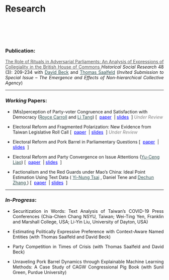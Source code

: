 # Research



<style>
/* body {
    font-family: -apple-system, BlinkMacSystemFont, 'Segoe UI', Roboto, Oxygen, Ubuntu, Cantarell, 'Open Sans', 'Helvetica Neue', sans-serif;
    
} */


.bottom-link {
    display: inline-block;
    padding: 1px 1px;
    background-color: #f2f2f2;
    color: #000;
    text-decoration: none;
    border-radius: 5px; /* This makes the link round */
    transition: background-color 0.8s;
}

.bottom-link:hover {
    background-color: #ddd;
}


a:hover {
  color: blue;
}

</style>

<style>
.a:hover {
  color: blue;
}
</style>


<br/><br/>


<div style="text-align: justify">

<!-- My research projects include: *my PhD dissertation on Taiwan's legislative politics*, *quantitative studies of party misplacement, political ideology and collective actions in parliarmentary democracies*, and *computational methods applied to study contemporary China*.  My works mainly uses quantitative text analysis and computational methods (including natural language processing, machine learning classification), to better understand how political elites position themselves through their political narratives, and how their narratives shape their political behaviors and change the mass’ attitudes and expectations towards future. These narratives naturally come from politicians’ speeches and debates, social media accounts and digitized historical records (such as posters during the Cultural Revolution). -->



<br> 

</div>

<!-- <p align="center">
<style>
img {
  border: 1px solid #ddd;
  border-radius: 4px;
  padding: 5px;
  width: 150px;
}
</style>
  <img width="500" height= "110"  src="https://raw.githack.com/davidycliao/erdp/main/paper/images/seven_legis.png" >
  <img width="500" height= "110" src="https://raw.githack.com/davidycliao/erdp/main/paper/images/partywhip_mean.png">
  <img width="500" height= "110"  src="https://raw.githack.com/davidycliao/erdp/main/paper/images/minor_postions_year.png">
  <img width="500" height= "110"  src="https://raw.githack.com/davidycliao/erdp/main/paper/images/major_postions_year.png" >

</p> -->

<div style="text-align: justify">

### Publication:

<a href="https://www.jstor.org/stable/27221360" style="color: #515151;">The Role of Rituals in Adversarial Parliaments: An Analysis of Expressions of Collegiality in the British House of Commons </a> _Historical Social Research_ 48 (3): 209-234 with <u><a href="https://www.uni-bamberg.de/comparpol/lehrstuhlteam/david-beck/" style="color: #2F4F4F;">David Beck</a></u>  and <u><a href="https://www.uni-bamberg.de/vp-forschung/" style="color: #2F4F4F;">Thomas Saalfeld</a></u>  (_Invited Submission to Special Issue – The Emergence and Effects of Non-hierarchical Collective Agency_)


---

<div style="text-align: left">

### _Working_ Papers:

- (Mis)perception of Party-voter Congruence and Satisfaction with Democracy (<u><a href="" style="color: #2F4F4F;">Royce Carroll</a></u> and <u><a href="https://sites.google.com/view/litang2020" style="color: #2F4F4F;">Li Tang</a></u>) [&nbsp;  <a href="https://www.dropbox.com/s/iuou4lew5nztc8g/Mis_perception_of_Party_voter_Congruence_and_Satisfaction_with_Democracy.pdf?dl=0" target="_blank"  
style="color: blue;">paper</a> &nbsp;| <a href="https://www.dropbox.com/s/t8je2ex8k5543wk/mis-per-party-slides.pdf?dl=0" target="_blank"  
style="color: blue;">slides</a> &nbsp;] <span style="color: grey;">_Under Review_</span>
 
<!-- <a href="https://www.dropbox.com/s/iuou4lew5nztc8g/Mis_perception_of_Party_voter_Congruence_and_Satisfaction_with_Democracy.pdf?dl=0" class="bottom-link" target="_blank">paper</a> <a href="https://www.dropbox.com/s/t8je2ex8k5543wk/mis-per-party-slides.pdf?dl=0" class="bottom-link" target="_blank"> presentation </a>  -->

- Electoral Reform and Fragmented Polarization: New Evidence from Taiwan Legislative Roll Call 
 [&nbsp; <a href="https://www.dropbox.com/s/2x8bmb5b1ngai8f/Electoral_Reform_and_Fragmented_Polarisation.pdf?dl=0" target="_blank"  
style="color: blue;">paper</a> &nbsp;| <a href="https://raw.githack.com/davidycliao/ecpr-parliarment/main/erfp-ecpr-parliarment.html#1" target="_blank"  
style="color: blue;">slides</a>  &nbsp;] <span style="color: grey;">_Under Review_</span>

- Electoral Reform and Pork Barrel in Parliamentary Questions [&nbsp; <a href="https://www.dropbox.com/s/r3kwl8uq6qr4unq/Electoral_Reform_and_Pork_Barrel_in_Parliamentary_Questions.pdf?dl=0" target="_blank"  
style="color: blue;">paper</a>  &nbsp;| <a href="https://raw.githack.com/davidycliao/erpb/main/slides/slides.html" target="_blank"  
style="color: blue;">slides</a> &nbsp;] 

- Electoral Reform and Party Convergence on Issue Attentions (<u><a href="https://sites.google.com/view/calvin-yuceng-liao/home" style="color: #2F4F4F;">Yu-Ceng Liao</a></u>) [&nbsp; <a href="https://www.dropbox.com/s/uu7w5t2gs2hmjf4/Electoral_Reform_and_Party_Convergence_on_Issue_Attentions.pdf?dl=0" target="_blank"  
style="color: blue;">paper</a>  &nbsp;| <a href="https://raw.githack.com/davidycliao/erpc/master/slides/slides.html#1" target="_blank"  
style="color: blue;">slides</a> &nbsp;] 

- Factionalism and the Red Guards under Mao’s China: Ideal Point Estimation Using Text Data ( <u><a href="https://www.ipsas.sinica.edu.tw/wp-content/uploads/2023/03/蔡儀儂CV_202303-1-1.pdf" style="color: #2F4F4F;">Yi-Nung Tsai</a></u> , Daniel Tene and <u><a href="https://scholar.google.fr/citations?user=6eVzx4AAAAAJ&hl=en" style="color: #2F4F4F;">Dechun Zhang </a></u> ) [&nbsp; <a href="https://raw.githack.com/davidycliao/redguards/master/slides/paper.pdf" target="_blank"  
style="color: blue;">paper</a>  &nbsp;| <a href="https://raw.githack.com/davidycliao/redguards/master/slides/slides.pdf" target="_blank"  
style="color: blue;">slides</a> &nbsp;] 


<!-- 
[&nbsp; <a href="https://raw.githack.com/davidycliao/redguards/master/slides/paper.pdf" class="bottom-link" target="_blank"  
style="color: blue;">paper</a>  &nbsp;| <a href="https://raw.githack.com/davidycliao/redguards/master/slides/slides.pdf" target="_blank"  
style="color: blue;">presentation</a> &nbsp;]  -->

---

<div style="text-align: left">


### *In-Progress*: 

</div>

<div style="text-align: justify">

- Securitization in Words: Text Analysis of Taiwan’s COVID-19 Press Conferences (Chia-Chien Chang NSYU, Taiwan; Wei-Ting Yen, Franklin and Marshall College, USA; Li-Yin Liu, University of Dayton, USA) 

- Estimating Politically Expressive Preference with Context-Aware Named Entities (with Thomas Saalfeld and David Beck)

- Party Competition in Times of Crisis (with Thomas Saalfeld and David Beck)

- Unraveling Pork Barrel Dynamics through Explainable Machine Learning Methods: A Case Study of CAGW Congressional Pig Book (with Sunil Green, Purdue University)



<!-- **Fractured Elites during China's Cultural Revolution: A Measurement Using Machine Learning** [[`abstract`](https://davidycliao.github.io/2023/01/fracturedelite/)] -->


<!-- **State-led Nationalism: Measuring China’s Online Nationalists on Weibo** (with [<span style="color:#778899"> Dechun Zhang, Leiden University</span>](https://www.universiteitleiden.nl/en/staffmembers/dechun-zhang#tab-1)) -->





<!-- **官僚團體如何「重寫」意識形態陳述：以《人民日報》習近平思想的評論為例** (與蔡儀儂) [[`abstract`](https://davidycliao.github.io/2023/01/ccp/)] -->


</div>





<br/><br/>

<!-- 
<div style="text-align: center">

## Prior Research Before PhD:

</div> 



<div style="text-align: justify">

**2016 亦敵亦友:臺灣民眾 對中國印象的評價《社會科學論叢》23(1):63-105** （與吳重禮、楊和縉）


本文援引研究種族議題（或族群政治）兩個相互競逐的理論—「接觸理論」（contact theory）和「團體威脅論」（group threat theory）—作為研究架構，套用於臺灣和中國民眾的接觸經驗，檢證在兩岸人民交流互動益形密切之際，臺灣民眾對於中國的整體印象，是否會因為接觸頻繁而增進瞭解，提升好感？或者，因為接觸和溝通機會的增加，反而影響臺灣民眾對於中國印象產生負面觀感？作者擷取「2012年總統大選後國內民意對兩岸關係與大陸政策之觀點及變化」電話訪問資料，採取「因素分析」（factor analysis）將民眾對於中國大陸的好惡程度印象區分為「既定印象」、「政治印象」，以及「經濟印象」三個面向，並以「迴歸模型」（regression models）和「有序勝算對數模型」（ordered logit model）進行檢驗。本研究貢獻在於，透過實證結果顯示，在「既定印象」和「政治印象」方面，猶如研究預期，泛綠陣營支持者和本省籍選民對於中國抱持較為負面的觀感，其餘不同社會人口特徵的選民並無顯著差異；值得強調的是，在「經濟印象」方面，泛綠陣營支持者和獨立選民對於中國印象並沒有顯著差異。在結論中，本文摘述實證分析要點，並提出中國印象的研究意涵。

**Keywords**：*中國印象*、*接觸理論*、*團體威脅論*、*統獨議題*, *政黨認同*

**Documents**: [`paper`](https://www.airitilibrary.com/Publication/alDetailedMesh?DocID=19956584-201610-201611230014-201611230014-61-95) 

</div>


---

<div style="text-align: justify">

**2016 原民會主委的補助款？檢視「基本設施維護費」在原住民55個鄉、鎮、市、區分配的實證分析《台灣原住民族研究學報》 4(2):23-63**

誰從政治場域中獲得比較多的政策利益？或在政策過程中，能明確主導利益分配？是分配政治研究中時常被提出來討論的研究議題。有鑑於此，本文以分配政治的實證研究為理論基礎，分析專責原住民族公共事務的中央行政機關－「行政院原住民族委員會」－補助全國55 個平地與山地原住民鄉、區、鎮、市的「基本設施維持費」，檢視由原住民委員會補助偏鄉經濟發展的政策方案是否會受到政治、族群（平地或山地身分別）、或族別因素所影響？綜合實證分析結果，在控制若干影響因素後，總統選舉得票表現較為脆弱的鄉、鎮、市、區，所獲得補助金額比例明顯高於其他原住民地區。換言之，基本設施維持經費對於中央行政部門來說，不僅是一種調節地方財政發展的政策工具，同時能幫助總統攏絡對手陣營支持者、擴大選票支持的手段。在後續的結論中，本文摘述實證分析要點，並提出影響政策利益分配的研究意涵。


**Keywords**：*分配政治與政策*、*原住民族*、*團體威脅族群政治論*、*基本設備維持費*, *行政院原住民族委員會*

**Documents**: [`paper`](https://www.airitilibrary.com/Publication/alDetailedMesh?DocID=P20161117001-201612-201702140019-201702140019-23-63&PublishTypeID=P001) 


</div>

---

<div style="text-align: justify">

**2015 The Rationale for Supporting Nuclear Power: Analysis of Taiwanese Public Opinion Survey _International Relations ofthe Asia-Pacific_ 15 (1): 147-176**（Su, Xiaochen, Chung-li Wu, Yen-chieh Liao, Tai-De Lee, and Chen Tsao)

The future of nuclear energy use has become increasingly contentious across the world. This is especially the case in Taiwan, which simultaneously suffers from the instabilities associated with fossil fuel imports and widespread public doubts about the government's ability to handle a Fukushima-scale disaster, while also being increasingly dependent on nuclear energy. This study employs the 2013 Taiwan Election and Democratization Study (TEDS) survey on the Lungmen Nuclear Power Plant to gauge public opinion on the nuclear issue. The results demonstrate that while the public tends to be pro-nuclear when they are informed about the financial consequences of abandoning nuclear power and reassured about safety concerns, opponents of nuclear power, though numerically fewer, tend to be more vocal. Further research is needed to determine the exact logic of the public's decision making, based on a more precise set of preconditions.

**Documents**: [`paper`](https://academic.oup.com/irap/article-abstract/15/1/147/2937074?redirectedFrom=fulltext) 


</div>

---

<div style="text-align: justify">

**2014 原住民議員與補助款的分配 誰比較多？誰又比較少？為什麼？《台灣原住民族研究學報》 4卷2期: 27-45**

在國內，分配政治研究將進發展了近十年，累積相當多的實證研究的基礎，不過以原住民籍民意代表為觀察對象或針對原鄉補助款分配為議題的研究卻付之闕如。鑑此，本文使用臺東縣政府所公布95年度-100年度「議員建議補（捐）助案件」的補助款資料，以「分配政治研究」過去所關心的數項問題應用在台灣原住民的代議制度，並系統性地比較平地原住民議員與山地原住民議員的分配政治行為。從整體的研究結果來說，政黨、資深程度與委員會召集委員等制度性因素對於原住民議員爭取建議案的影響效果不是相當明顯，但諸多選舉因素仍左右原住民議員爭取超額的補助款，而這也意味著原住民議員的利益分配型態與過去一般分配研究存有顯著地差異性。

**Keywords**：*族群政治*、*原住民研究*、*縣議員建議款*

**Documents**: [`paper`](https://www.airitilibrary.com/Publication/alDetailedMesh?DocID=P20161117001-201406-201611180016-201611180016-27-45&PublishTypeID=P001) 


</div> -->

